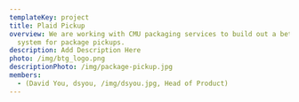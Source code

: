 ```yaml
---
templateKey: project
title: Plaid Pickup
overview: We are working with CMU packaging services to build out a better queue
  system for package pickups.
description: Add Description Here
photo: /img/btg_logo.png
descriptionPhoto: /img/package-pickup.jpg
members:
  - (David You, dsyou, /img/dsyou.jpg, Head of Product)
---
```

